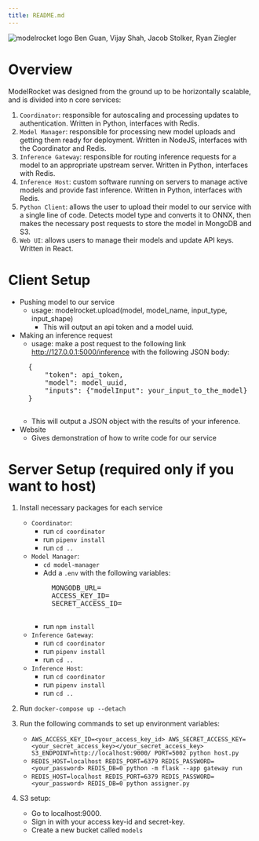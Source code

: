 ```yaml
---
title: README.md
---
```

![modelrocket logo](https://i.imgur.com/GsfsKTU.png)
Ben Guan, Vijay Shah, Jacob Stolker, Ryan Ziegler
# Overview
ModelRocket was designed from the ground up to be horizontally scalable, and is divided into n core services:
1. `Coordinator`: responsible for autoscaling and processing updates to authentication. Written in Python, interfaces with Redis.
2. `Model Manager`: responsible for processing new model uploads and getting them ready for deployment. Written in NodeJS, interfaces with the Coordinator and Redis.
3. `Inference Gateway`: responsible for routing inference requests for a model to an appropriate upstream server. Written in Python, interfaces with Redis.
4. `Inference Host`: custom software running on servers to manage active models and provide fast inference. Written in Python, interfaces with Redis.
5. `Python Client`: allows the user to upload their model to our service with a single line of code. Detects model type and converts it to ONNX, then makes the necessary post requests to store the model in MongoDB and S3. 
6. `Web UI`: allows users to manage their models and update API keys. Written in React.
# Client Setup
* Pushing model to our service
    * usage: modelrocket.upload(model, model_name, input_type, input_shape) 
        * This will output an api token and a model uuid.
* Making an inference request
    * usage: make a post request to the following link http://127.0.0.1:5000/inference with the following JSON body: 
    <pre>
    {
        "token": api_token, 
        "model": model_uuid, 
        "inputs": {"modelInput": your_input_to_the_model}
    }
    </pre>
    * This will output a JSON object with the results of your inference. 
* Website
    * Gives demonstration of how to write code for our service 
# Server Setup (required only if you want to host)
1. Install necessary packages for each service
    * `Coordinator`: 
        * run `cd coordinator`
        * run `pipenv install`
        * run `cd ..`
    * `Model Manager`: 
        * `cd model-manager`
        * Add a `.env` with the following variables:
            <pre>
            MONGODB_URL=<your_mongodb_url>
            ACCESS_KEY_ID=<your_s3_user>
            SECRET_ACCESS_ID=<your_s3_secret>
            </pre>
        * run `npm install`
    * `Inference Gateway`: 
        * run `cd coordinator`
        * run `pipenv install`
        * run `cd ..`
    * `Inference Host`: 
        * run `cd coordinator`
        * run `pipenv install`
        * run `cd ..`
2. Run `docker-compose up --detach`
3. Run the following commands to set up environment variables: 
    * `AWS_ACCESS_KEY_ID=<your_access_key_id> AWS_SECRET_ACCESS_KEY=<your_secret_access_key></your_secret_access_key> S3_ENDPOINT=http://localhost:9000/ PORT=5002 python host.py`
    * `REDIS_HOST=localhost REDIS_PORT=6379 REDIS_PASSWORD=<your_password> REDIS_DB=0 python -m flask --app gateway run`
    * `REDIS_HOST=localhost REDIS_PORT=6379 REDIS_PASSWORD=<your_password> REDIS_DB=0 python assigner.py`
    
4. S3 setup: 
    * Go to localhost:9000. 
    * Sign in with your access key-id and secret-key. 
    * Create a new bucket called `models`

